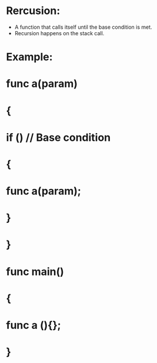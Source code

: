 # Rercusion:
* A function that calls itself until the base condition is met.
* Recursion happens on the stack call.

# Example:

# func a(param)
#  {
#   if () // Base condition
#      {
#           func a(param);
#      }
#  }
#
# func main()
#      {
#        func a (){};
#      }
#
#
#
